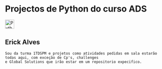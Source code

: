 # Projectos de Python do curso ADS

<div>

  <img src="https://imgs.search.brave.com/9Q1Fk_RYzcr-kzfje2VcOVf3LowdrWup51VV4fLwwT4/rs:fit:500:0:0/g:ce/aHR0cHM6Ly9jbGlw/YXJ0LWxpYnJhcnku/Y29tL2ltYWdlX2dh/bGxlcnkyL1B5dGhv/bi1Mb2dvLVRyYW5z/cGFyZW50LnBuZw" height="30" alt="Python logo"/>
  <img width="15" />

</div>

## Erick Alves

```
Sou da turma 1TDSPM e projetos como atividades pedidas em sala estarão todas aqui, com exceção de Cp's, challenges
e Global Solutions que irão estar em um repositorio expecifico.
```